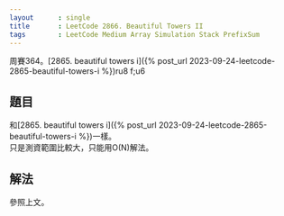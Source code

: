 ```yaml
---
layout      : single
title       : LeetCode 2866. Beautiful Towers II
tags        : LeetCode Medium Array Simulation Stack PrefixSum
---
```

周賽364。[2865. beautiful towers i]({% post_url 2023-09-24-leetcode-2865-beautiful-towers-i %})ru8 f;u6

## 題目

和[2865. beautiful towers i]({% post_url 2023-09-24-leetcode-2865-beautiful-towers-i %})一樣。  
只是測資範圍比較大，只能用O(N)解法。  

## 解法

參照上文。  

